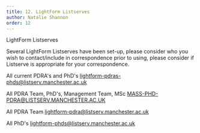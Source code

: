 ```yaml
---
title: 12. LightForm Listserves
author: Natalie Shannon
order: 12
---
```



LightForm Listserves

Several LightForm Listserves have been set-up, please consider who you wish to contact/include in correspondence prior to using, please consider if Listserve is appropriate for your correspondence.

All current PDRA's and PhD's
lightform-pdras-phds@listserv.manchester.ac.uk


All PDRA Team, PhD's, Management Team, MSc
MASS-PHD-PDRA@LISTSERV.MANCHESTER.AC.UK


All PDRA Team
lightform-pdra@listserv.manchester.ac.uk


All PhD's
lightform-phds@listserv.manchester.ac.uk







